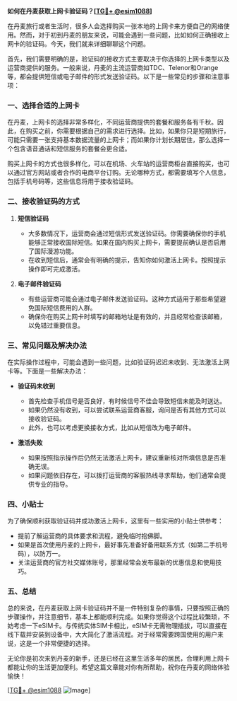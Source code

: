 **如何在丹麦获取上网卡验证码？[[TG💪+ @esim1088](https://t.me/s/esim1088)]**

在丹麦旅行或者生活时，很多人会选择购买一张本地的上网卡来方便自己的网络使用。然而，对于初到丹麦的朋友来说，可能会遇到一些问题，比如如何正确接收上网卡的验证码。今天，我们就来详细聊聊这个问题。

首先，我们需要明确的是，验证码的接收方式主要取决于你选择的上网卡类型以及运营商提供的服务。一般来说，丹麦的主流运营商如TDC、Telenor和Orange等，都会提供短信或电子邮件的形式发送验证码。以下是一些常见的步骤和注意事项：

### 一、选择合适的上网卡

在丹麦，上网卡的选择非常多样化，不同运营商提供的套餐和服务各有千秋。因此，在购买之前，你需要根据自己的需求进行选择。比如，如果你只是短期旅行，可能只需要一张支持基本数据流量的上网卡；而如果你计划长期居住，那么选择一个包含语音通话和短信服务的套餐会更合适。

购买上网卡的方式也很多样化，可以在机场、火车站的运营商柜台直接购买，也可以通过官方网站或者合作的电商平台订购。无论哪种方式，都需要填写个人信息，包括手机号码等，这些信息将用于接收验证码。

### 二、接收验证码的方式

1. **短信验证码**
   - 大多数情况下，运营商会通过短信形式发送验证码。你需要确保你的手机能够正常接收国际短信。如果在国内购买上网卡，需要提前确认是否启用了国际漫游功能。
   - 在收到短信后，通常会有明确的提示，告知你如何激活上网卡。按照提示操作即可完成激活。

2. **电子邮件验证码**
   - 有些运营商可能会通过电子邮件发送验证码。这种方式适用于那些希望避免国际短信费用的人群。
   - 确保你在购买上网卡时填写的邮箱地址是有效的，并且经常检查该邮箱，以免错过重要信息。

### 三、常见问题及解决办法

在实际操作过程中，可能会遇到一些问题，比如验证码迟迟未收到、无法激活上网卡等。下面是一些解决办法：

- **验证码未收到**
  - 首先检查手机信号是否良好，有时候信号不佳会导致短信未能及时送达。
  - 如果仍然没有收到，可以尝试联系运营商客服，询问是否有其他方式可以接收验证码。
  - 此外，也可以考虑更换接收方式，比如从短信改为电子邮件。

- **激活失败**
  - 如果按照指示操作后仍然无法激活上网卡，建议重新核对所填信息是否准确无误。
  - 如果问题依旧存在，可以拨打运营商的客服热线寻求帮助，他们通常会提供专业的指导。

### 四、小贴士

为了确保顺利获取验证码并成功激活上网卡，这里有一些实用的小贴士供参考：

- 提前了解运营商的具体要求和流程，避免临时抱佛脚。
- 如果是首次使用丹麦的上网卡，最好事先准备好备用联系方式（如第二手机号码），以防万一。
- 关注运营商的官方社交媒体账号，那里经常会发布最新的优惠信息和使用技巧。

### 五、总结

总的来说，在丹麦获取上网卡验证码并不是一件特别复杂的事情，只要按照正确的步骤操作，并注意细节，基本上都能顺利完成。如果你觉得这个过程比较繁琐，不妨考虑一下eSIM卡。与传统实体SIM卡相比，eSIM卡无需物理插拔，可以直接在线下载并安装到设备中，大大简化了激活流程。对于经常需要跨国使用的用户来说，这是一个非常便捷的选择。

无论你是初次来到丹麦的新手，还是已经在这里生活多年的居民，合理利用上网卡都能让你的生活更加便利。希望这篇文章能对你有所帮助，祝你在丹麦的网络体验愉快！

[[TG💪+ @esim1088](https://t.me/s/esim1088) ![Image](https://i.postimg.cc/4NQfJmqS/Snipaste-2025-05-13-00-14-12.png)]